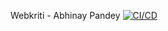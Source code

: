 Webkriti - Abhinay Pandey [![CI/CD](https://github.com/abhinaypandey02/webkriti/actions/workflows/main.yml/badge.svg)](https://github.com/abhinaypandey02/webkriti/actions/workflows/main.yml)